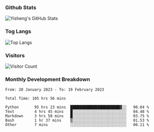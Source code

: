 ### Github Stats
![Yisheng's GitHub Stats](https://github-readme-stats-9qabuvhk1-gongyisheng.vercel.app/api?username=gongyisheng&count_private=true&show_icons=true)
### Tog Langs
![Top Langs](https://github-readme-stats-9qabuvhk1-gongyisheng.vercel.app/api/top-langs/?username=gongyisheng&layout=compact)
### Visitors
![Visitor Count](https://profile-counter.glitch.me/gongyisheng/count.svg)
### Monthly Development Breakdown
<!--START_SECTION:waka-->

```text
From: 20 January 2023 - To: 19 February 2023

Total Time: 105 hrs 56 mins

Python       95 hrs 23 mins  ██████████████████████▓░░   90.04 %
Text         4 hrs 45 mins   █░░░░░░░░░░░░░░░░░░░░░░░░   04.48 %
Markdown     3 hrs 58 mins   █░░░░░░░░░░░░░░░░░░░░░░░░   03.75 %
Bash         1 hr 37 mins    ▒░░░░░░░░░░░░░░░░░░░░░░░░   01.53 %
Other        7 mins          ░░░░░░░░░░░░░░░░░░░░░░░░░   00.11 %
```

<!--END_SECTION:waka-->
